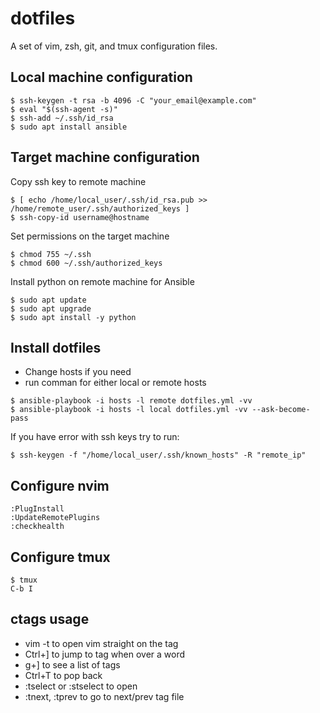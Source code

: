 # dotfiles
A set of vim, zsh, git, and tmux configuration files.

## Local machine configuration
```
$ ssh-keygen -t rsa -b 4096 -C "your_email@example.com"
$ eval "$(ssh-agent -s)"
$ ssh-add ~/.ssh/id_rsa
$ sudo apt install ansible
```

## Target machine configuration
Copy ssh key to remote machine
```
$ [ echo /home/local_user/.ssh/id_rsa.pub >> /home/remote_user/.ssh/authorized_keys ]
$ ssh-copy-id username@hostname
```
Set permissions on the target machine
```
$ chmod 755 ~/.ssh
$ chmod 600 ~/.ssh/authorized_keys
```

Install python on remote machine for Ansible
```
$ sudo apt update
$ sudo apt upgrade
$ sudo apt install -y python
```

## Install dotfiles
* Change hosts if you need
* run comman for either local or remote hosts
```
$ ansible-playbook -i hosts -l remote dotfiles.yml -vv
$ ansible-playbook -i hosts -l local dotfiles.yml -vv --ask-become-pass
```
If you have error with ssh keys try to run:
```
$ ssh-keygen -f "/home/local_user/.ssh/known_hosts" -R "remote_ip"
```

## Configure nvim
```
:PlugInstall
:UpdateRemotePlugins
:checkhealth
```

## Configure tmux
```
$ tmux
C-b I
```

## ctags usage
* vim -t <tag name> to open vim straight on the tag
* Ctrl+] to jump to tag when over a word
* g+] to see a list of tags
* Ctrl+T to pop back
* :tselect or :stselect to open
* :tnext, :tprev to go to next/prev tag file
